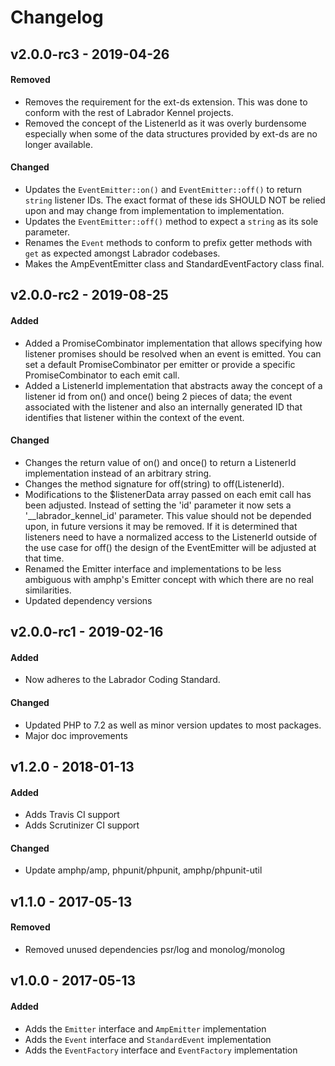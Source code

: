 # Changelog

## v2.0.0-rc3 - 2019-04-26

#### Removed

- Removes the requirement for the ext-ds extension. This was done to conform with the rest of 
Labrador Kennel projects.
- Removed the concept of the ListenerId as it was overly burdensome especially when some of the 
data structures provided by ext-ds are no longer available.

#### Changed

- Updates the `EventEmitter::on()` and `EventEmitter::off()` to return `string` listener IDs. The 
exact format of these ids SHOULD NOT be relied upon and may change from implementation to implementation.
- Updates the `EventEmitter::off()` method to expect a `string` as its sole parameter.
- Renames the `Event` methods to conform to prefix getter methods with `get` as expected amongst Labrador 
codebases.
- Makes the AmpEventEmitter class and StandardEventFactory class final.

## v2.0.0-rc2 - 2019-08-25

#### Added

- Added a PromiseCombinator implementation that allows specifying how listener promises should 
be resolved when an event is emitted. You can set a default PromiseCombinator per emitter or 
provide a specific PromiseCombinator to each emit call.
- Added a ListenerId implementation that abstracts away the concept of a listener id from on() 
and once() being 2 pieces of data; the event associated with the listener and also an internally 
generated ID that identifies that listener within the context of the event.

#### Changed

- Changes the return value of on() and once() to return a ListenerId implementation instead of an 
arbitrary string.
- Changes the method signature for off(string) to off(ListenerId).
- Modifications to the $listenerData array passed on each emit call has been adjusted. Instead of 
setting the 'id' parameter it now sets a '__labrador_kennel_id' parameter. This value should not 
be depended upon, in future versions it may be removed. If it is determined that listeners need to 
have a normalized access to the ListenerId outside of the use case for off() the design of the 
EventEmitter will be adjusted at that time.
- Renamed the Emitter interface and implementations to be less ambiguous with amphp's Emitter 
concept with which there are no real similarities.
- Updated dependency versions

## v2.0.0-rc1 - 2019-02-16

#### Added

- Now adheres to the Labrador Coding Standard.

#### Changed

- Updated PHP to 7.2 as well as minor version updates to most packages.
- Major doc improvements

## v1.2.0 - 2018-01-13

#### Added

- Adds Travis CI support
- Adds Scrutinizer CI support

#### Changed

- Update amphp/amp, phpunit/phpunit, amphp/phpunit-util

## v1.1.0 - 2017-05-13

#### Removed

- Removed unused dependencies psr/log and monolog/monolog

## v1.0.0 - 2017-05-13

#### Added

- Adds the `Emitter` interface and `AmpEmitter` implementation
- Adds the `Event` interface and `StandardEvent` implementation
- Adds the `EventFactory` interface and `EventFactory` implementation